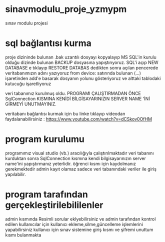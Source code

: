 # sinavmodulu_proje_yzmypm
sınav modulu projesi

# sql bağlantısı kurma
proje dizininde bulunan .bak uzantılı dosyayı kopyalayıp MS SQL'in kurulu olduğu dizinde bulunan BACKUP dosyasına yapıştırıyoruz.
SQL'i açıp  NEW DATABASE e tıklayıp RESTORE DATABAS dedikten sonra  açılan pencerede veritabanımızın adını yazıyoruz
from device: satırında bulunan (...) işaretinden add'e basarak dosyanın yolunu gösteriyoruz ve alttaki tablodaki kutucuğu işaretliyoruz 

veri tabanımız kurulmuş oldu.
 PROGRAMI ÇALIŞTIRMADAN ÖNCE SqlConnection KISMINA KENİDİ BİLGİSAYARINIZIN SERVER NAME 'İNİ GİRMEYİ UNUTMAYINIZ.

veritabanı bağlantısı kurmak için bu linke tıklayıp videodan faydalanabilirsiniz : https://www.youtube.com/watch?v=dCSkov0OfHM
# program kurulumu 
programımız visual studio (vb.) aracılığıyla çalıştırılmaktadır veri tabanını kurduktan sonra SqlConnection kısmına kendi bilgisayarınızın server name'ini yapıştırmanız yeterlidir.
öğrenci kısmı için kaydolmanız gerekmektedir admin  kayıt olamaz sadece veri tabanındaki veriler ile giriş yapılabilir. 
# program tarafından gerçekleştirilebililenler 
admin kısmında Resimli sorular eklyebilirsiniz ve admin tarafından kontrol edilen kullanıcılar için kullanıcı ekleme,silme,güncelleme işlemlerini yapabilirsiniz
kullanıcı için sınav sistemine giriş kısmı ve şifremi unuttum kısmı bulanmakta 
